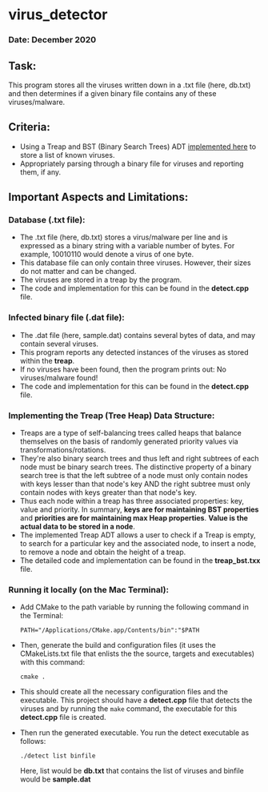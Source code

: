 # virus_detector

### Date: December 2020

## Task:

This program stores all the viruses written down in a .txt file (here, db.txt) and then determines if a given binary file contains any of these viruses/malware.

## Criteria:

* Using a Treap and BST (Binary Search Trees) ADT [implemented here](https://github.com/VNMod/Data-Structures-and-Algorithms/tree/main/Data%20Structures/Treap%20ADT) to store a list of known viruses.
* Appropriately parsing through a binary file for viruses and reporting them, if any.


## Important Aspects and Limitations:

### Database (.txt file):
- The .txt file (here, db.txt) stores a virus/malware per line and is expressed as a binary string with a variable number of bytes. For example, 10010110 would denote a virus of one byte.
- This database file can only contain three viruses. However, their sizes do not matter and can be changed.
- The viruses are stored in a treap by the program.
- The code and implementation for this can be found in the **detect.cpp** file.

### Infected binary file (.dat file):
- The .dat file (here, sample.dat) contains several bytes of data, and may contain several viruses.
- This program reports any detected instances of the viruses as stored within the **treap**.
- If no viruses have been found, then the program prints out: No viruses/malware found!
- The code and implementation for this can be found in the **detect.cpp** file.

### Implementing the Treap (Tree Heap) Data Structure:
- Treaps are a type of self-balancing trees called heaps that balance themselves on the basis of randomly generated priority values via transformations/rotations. 
- They're also binary search trees and thus left and right subtrees of each node must be binary search trees. The distinctive property of a binary search tree is that the left subtree of a node must only contain nodes with keys lesser than that node's key AND the right subtree must only contain nodes with keys greater than that node's key.
- Thus each node within a treap has three associated properties: key, value and priority. In summary, **keys are for maintaining BST properties** and **priorities are for maintaining max Heap properties**. **Value is the actual data to be stored in a node**.
- The implemented Treap ADT allows a user to check if a Treap is empty, to search for a particular key and the associated node, to insert a node, to remove a node and obtain the height of a treap.
- The detailed code and implementation can be found in the **treap_bst.txx** file.

### Running it locally (on the Mac Terminal):

- Add CMake to the path variable by running the following command in the Terminal:
  ```
  PATH="/Applications/CMake.app/Contents/bin":"$PATH
  ```
  
- Then, generate the build and configuration files (it uses the CMakeLists.txt file that enlists the the source, targets and executables) with this command:

  ```
  cmake .
  ```
  
- This should create all the necessary configuration files and the executable. This project should have a **detect.cpp** file that detects the viruses and by running the   ```make``` command, the executable for this **detect.cpp** file is created.

- Then run the generated executable. You run the detect executable as follows:

  ```
  ./detect list binfile
  ```
  
  Here, list would be **db.txt** that contains the list of viruses and binfile would be **sample.dat**
  
  
